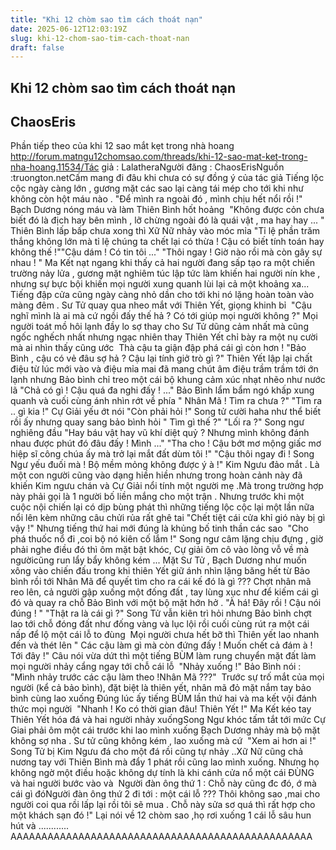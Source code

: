 ```yaml
---
title: "Khi 12 chòm sao tìm cách thoát nạn"
date: 2025-06-12T12:03:19Z
slug: khi-12-chom-sao-tim-cach-thoat-nan
draft: false
---
```


## Khi 12 chòm sao tìm cách thoát nạn

## ChaosEris

Phần tiếp theo của khi 12 sao mắt kẹt trong nhà hoang​ ​http://forum.matngu12chomsao.com/threads/khi-12-sao-mat-ket-trong-nha-hoang.11534/​Tác giả : Lalathera​Người đăng : ChaosEris​Nguồn :truongton.net​Cấm mang đi đâu khi chưa có sự đồng ý của tác giả​ ​Tiếng lộc cộc ngày càng lớn , gương mặt các sao lại càng tái mép cho tới khi như không còn hột máu nào .​ ​"Để mình ra ngoài đó , mình chịu hết nổi rồi !"​ ​Bạch Dương nóng máu và làm Thiên Bình hốt hoảng ​ ​"Không được cỏn chưa biết đó là địch hay bên mình , lỡ chừng ngoài đó là quái vật , ma hay hay ... "​ ​Thiên Bình lấp bấp chưa xong thì Xữ Nữ nhảy vào móc mỉa​ ​"Tỉ lệ phần trăm thắng không lớn mà tỉ lệ chúng ta chết lại có thừa ! Cậu có biết tính toán hay không thế !"​ ​"Cậu dám ! Có tin tôi ..."​ ​"Thôi ngay ! Giờ nào rồi mà còn gây sự nhau ! "​ ​Ma Kết nạt ngang khi thấy cả hai người đang sấp tạo ra một chiến trường nảy lửa , gương mặt nghiêm túc lập tức làm khiến hai người nín khe , nhưng sự bực bội khiến mọi người xung quanh lùi lại cả một khoảng xa... ​ ​Tiếng đập cửa cũng ngày càng nhỏ dần cho tới khi nó lặng hoàn toàn vào màng đêm .​ ​Sư Tử quay qua nheo mắt với Thiên Yết, giọng khinh bỉ ​ ​"Cậu nghĩ mình là ai mà cứ ngồi đấy thế hả ? Có tới giúp mọi người không ?"​ ​Mọi người toát mồ hôi lạnh đầy lo sợ thay cho Sư Tử dũng cảm nhất mà cũng ngốc nghếch nhất nhưng ngạc nhiên thay Thiên Yết chỉ bày ra một nụ cười mà ai nhìn thấy cũng ước ​ ​Thà cậu ta giận đập phá cái gì còn hơn !​ ​"Bảo Bình , cậu có vẻ đâu sợ hả ? Cậu lại tính giở trò gì ?" ​ ​Thiên Yết lập lại chất điệu từ lúc mới vào và điệu mỉa mai đã mang chút âm điệu trầm trầm tới ớn lạnh nhưng Bảo bình chỉ treo một cái bộ khung cảm xúc nhạt nhẽo như nước lã​ ​"Chả có gì ! Cậu quá đa nghi đấy ! ..." Bảo Bình lẩm bẩm ngó khấp xung quanh và cuối cùng ánh nhìn rớt về phía " Nhân Mã ! Tìm ra chưa ?"​ ​"Tìm ra .. gì kia !" Cự Giải yếu ớt nói​ ​"Còn phải hỏi !" Song tử cười haha như thể biết rồi ấy nhưng quay sang bảo bình hỏi " Tìm gì thế ?"​ ​"Lối ra ?" Song ngư nghiêng đầu "Hay báu vật hay vũ khí diệt quỷ ? Nhưng mình không đánh nhau được phút đó đâu đấy ! Mình ..."​ ​"Tha cho ! Cậu bớt mơ mộng giấc mơ hiệp sĩ công chúa ấy mà trở lại mắt đất dùm tôi !"​ ​"Cậu thôi ngay đi ! Song Ngư yếu đuối mà ! Bộ mềm mỏng không được ý à !"​ ​Kim Ngưu đảo mắt . Là một con người cũng vào dạng hiền hiền nhưng trong hoàn cảnh này đã khiến Kim ngưu chán và Cự Giải nổi tính một người mẹ .Mà trong trường hợp này phải gọi là 1 người bố liền mắng cho một trận .​ ​Nhưng trước khi một cuộc nội chiến lại có dịp bùng phát thì những tiếng lộc cộc lại một lần nữa nổi lên kèm những câu chửi rủa rất ghê tai​ ​"Chết tiệt cái cửa khỉ gió này bị gì vậy !"​ ​Nhưng tiếng thứ hai mới đúng là khủng bố tinh thần các sao ​ ​"Cho phá thuốc nổ đi ,coi bộ nó kiên cố lắm !"​ ​Song ngư  câm lặng chịu đựng , giờ phải nghe điều đó thì  ôm mặt bật khóc, Cự giải ôm cô vào lòng vỗ về mà  ngườicũng run lẩy bẩy không kém ...​ ​Mặt Sư Tử , Bạch Dương như muốn xông vào chiến đấu trong khi thiên Yết giữ ánh nhìn lặng băng hết từ Bảo bình rồi tới Nhân Mã để quyết tìm cho ra cái kế đó là gì ???​ ​Chợt nhân mã reo lên, cả người gập xuống một đống đất , tay lùng xục như để kiếm cái gì đó và quay ra chỗ Bảo Bình với một bộ mặt hớn hở .​ ​"À há! Đây rồi ! Cậu nói đúng ! "​ ​"Thật ra là cái gì ?" Song Tử vẫn kiên trì hỏi nhưng Bảo bình chợt lao tới chỗ đóng đất như đống vàng và lục lội rồi cuối cùng rút ra một cái nấp để lộ một cái lỗ to đùng ​ ​Mọi người chưa hết bỡ thì Thiên yết lao nhanh đến và thét lên​ ​" Các cậu làm gì mà còn đứng đấy ! Muốn chết cả đám à ! Tới đây !"​ ​Câu nói vừa dứt thì một tiếng BÙM làm rung chuyển mặt đất làm mọi người nhảy cẩng ngay tới chỗ cái lỗ ​ ​"Nhảy xuống !"​ ​Bảo Bình nói :​ ​"Mình nhảy trước các cậu làm theo !Nhân Mã ???" ​ ​Trước sự trố mắt của mọi người (kể cả bảo bình), đặt biệt là thiên yết, nhân mã đỏ mặt nắm tay bảo bình cùng lao xuống​ ​Đúng lúc ấy tiếng BÙM lần thứ hai và ma kết vội đánh thức mọi người ​ ​"Nhanh ! Ko có thời gian đâu! Thiên Yết !"​ ​Ma Kết kéo tay Thiên Yết hóa đá và hai người nhảy xuống​ ​Song Ngư khóc tấm tắt tới mức Cự Giai phải ôm một cái trước khi lao mình xuống​ ​Bạch Dương nhảy mà bộ mặt không sợ nha . Sư tử cũng không kém , lao xuống mà cứ ​ ​"Xem ai hơn ai !"​ ​ ​ ​Song Tử bị Kim Ngưu đá cho một đá rồi cũng tự nhảy ..Xữ Nữ cũng chả nương tay với Thiên Bình mà đẩy 1 phát rồi cũng lao mình xuống.​ ​Nhưng họ không ngờ một điều hoặc không dự tính là khi cánh cửa nổ một cái ĐÙNG và hai người bước vào và ​ ​Người đàn ông thứ 1 : Chỗ này cũng đc đó, ớ mà cái gì đó​Người đàn ông thứ 2 đi tới : một cái lỗ ??? Thôi không sao ,mai cho người coi qua rồi lấp lại rồi tôi sẽ mua . Chỗ này sửa sơ quá thì rất hợp cho một khách sạn đó !"​ ​Lại nói về 12 chòm sao ,họ rơi xuống 1 cái lỗ sâu hun hút và ............​AAAAAAAAAAAAAAAAAAAAAAAAAAAAAAAAAAAAAAAAAAAAAAAAA​